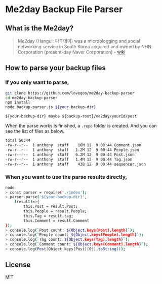 # Me2day Backup File Parser

## What is the Me2day?
> Me2day (Hangul: 미투데이) was a microblogging and social networking service in South Korea acquired and owned by NHN Corporation (present-day Naver Corporation)
\- [wiki](https://en.wikipedia.org/wiki/Me2day)

## How to parse your backup files
### If you only want to parse,
```sh
git clone https://github.com/loveqoo/me2day-backup-parser
cd me2day-backup-parser
npm install
node backup-parser.js ${your-backup-dir}
```
`${your-backup-dir} maybe ${backup-root}/me2day/yourId/post`

When the parse works is finished, a `.repo` folder is created.
And you can see the list of files as below.
```bash
total 50344
-rw-r--r--  1 anthony  staff    16M 12  9 00:44 Comment.json
-rw-r--r--  1 anthony  staff   1.2M 12  9 00:44 People.json
-rw-r--r--  1 anthony  staff   6.2M 12  9 00:44 Post.json
-rw-r--r--  1 anthony  staff   1.4M 12  9 00:44 Tag.json
-rw-r--r--  1 anthony  staff    43B 12  9 00:44 sequencer.json
```
### When you want to use the parse results directly,
```sh
node
> const parser = require('./index');
> parser.parse('${your-backup-dir}', 
    (result)=>{ 
        this.Post = result.Post; 
        this.People = result.People; 
        this.Tag = result.tag; 
        this.Comment = result.Comment
});
> console.log(`Post count: ${Object.keys(Post).length}`);
> console.log(`People count: ${Object.keys(People).length}`);
> console.log(`Tag count: ${Object.keys(Tag).length}`);
> console.log(`Comment count: ${Object.keys(Comment).length}`);
> console.log(Post[Object.keys(Post)[0]].toString());
```
## License
MIT